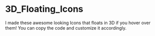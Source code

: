# 3D_Floating_Icons
I made these awesome looking Icons that floats in 3D if you hover over them! You can copy the code and customize it accordingly. 

